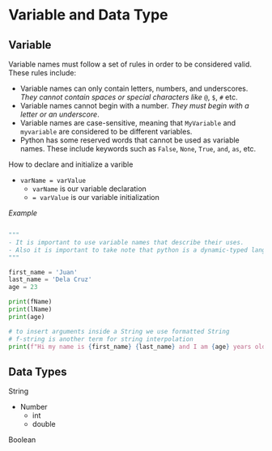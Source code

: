 # Variable and Data Type

## Variable

Variable names must follow a set of rules in order to be considered valid.
These rules include:

- Variable names can only contain letters, numbers, and underscores. _They cannot contain spaces or special characters like_ `@`, `$`, `#` etc.
- Variable names cannot begin with a number. _They must begin with a letter or an underscore_.
- Variable names are case-sensitive, meaning that `MyVariable` and `myvariable` are considered to be different variables.
- Python has some reserved words that cannot be used as variable names. These include keywords such as `False`, `None`, `True`, `and`, `as`, etc.

How to declare and initialize a varible
- `varName = varValue`
    - `varName` is our variable declaration
    - `= varValue` is our variable initialization

*Example*

```python

"""
- It is important to use variable names that describe their uses.
- Also it is important to take note that python is a dynamic-typed language.
"""

first_name = 'Juan'
last_name = 'Dela Cruz'
age = 23

print(fName)
print(lName)
print(age)

# to insert arguments inside a String we use formatted String
# f-string is another term for string interpolation
print(f"Hi my name is {first_name} {last_name} and I am {age} years old.")

```
## Data Types

String

- Number
    - int
    - double


Boolean
